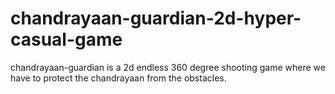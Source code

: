 # chandrayaan-guardian-2d-hyper-casual-game
chandrayaan-guardian is a 2d endless 360 degree shooting game where we have to protect the chandrayaan from the obstacles. 
